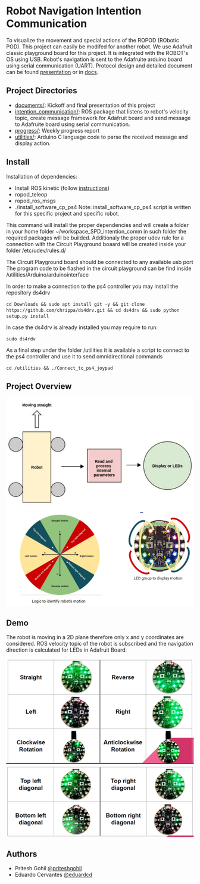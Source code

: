# Robot Navigation Intention Communication
To visualize the movement and special actions of the ROPOD (RObotic POD). This project can easily be modifed for another robot. We use Adafruit classic playground board for this project. It is integrated with the ROBOT's OS using USB. Robot's navigation is sent to the Adafruite arduino board using serial communication (UART). Protocol design and detailed document can be found [presentation](documents/SDP_presentation.pdf) or in [docs](intention_communication/docs/).

## Project Directories
- [documents/](documents): Kickoff and final presentation of this project
- [intention_communication/](intention_communication/): ROS package that listens to robot's velocity topic, create message framework for Adafruit board and send message to Adafruite board using serial communication. 
- [progress/](progress/): Weekly progress report
- [utilities/](utilities/): Arduino C language code to parse the received message and display action. 

## Install

Installation of dependencies:
- Install ROS kinetic (follow [instructions](http://wiki.ros.org/kinetic/Installation))
- ropod_teleop
- ropod_ros_msgs
- ./install_software_cp_ps4
Note: install_software_cp_ps4 script is written for this specific project and specific robot. 

This command will install the proper dependencies and will create a folder in your home folder ~/workspace_SPD_intention_comm
in such folder the required packages will be builded.
Additionaly the proper udev rule for a connection with the Circuit Playground boaard will be created inside your folder /etc/udev/rules.d/

The Circuit Playground board should be connected to any available usb port 
The program code to be flashed in the circuit playground can be find inside /utilities/Arduino/arduinointerface

In order to make a connection to the ps4 controller you may install the repository ds4drv

```
cd Downloads && sudo apt install git -y && git clone https://github.com/chrippa/ds4drv.git && cd ds4drv && sudo python setup.py install
```

In case the ds4drv is already installed you may require to run:
```
sudo ds4rdv
```

As a final step under the folder /utilities it is available a script to connect to the ps4 controller and use it to send omnidirectional commands
```
cd /utilities && ./Connect_to_ps4_joypad
```

## Project Overview
<img src="https://github.com/priteshgohil/Robot-Navigation-Intention-Communication/blob/master/documents/Images/Overview.png" alt="Overview" width="600">
<img src="https://github.com/priteshgohil/Robot-Navigation-Intention-Communication/blob/master/documents/Images/Motion_identificatoin.png" alt="Motion Identificatoin" width="600">

## Demo
The robot is moving in a 2D plane therefore only x and y coordinates are considered. ROS velocity topic of the robot is subscribed and the navigation direction is calculated for LEDs in Adafruit Board.

<img src="https://github.com/priteshgohil/Robot-Navigation-Intention-Communication/blob/master/documents/Images/Motion1.png" alt="Intention Display1" width="600">
<img src="https://github.com/priteshgohil/Robot-Navigation-Intention-Communication/blob/master/documents/Images/Motion2.png" alt="Intention Display2" width="600">


## Authors
* Pritesh Gohil [@priteshgohil](https://github.com/priteshgohil)
* Eduardo Cervantes [@eduardcd](https://github.com/eduardcd)
